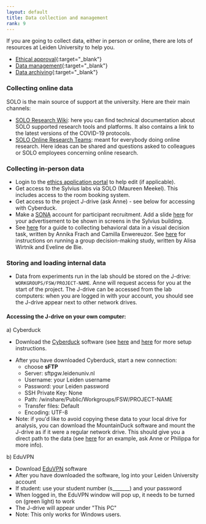 ```yaml
---
layout: default
title: Data collection and management
rank: 9
---
```


If you are going to collect data, either in person or online, there are lots of resources at Leiden University to help you.
- [Ethical approval](https://www.organisatiegids.universiteitleiden.nl/faculteiten-en-instituten/sociale-wetenschappen/instituten/psychologie/commissie-ethiek?_ga=2.35655075.2008115849.1611051865-572952841.1580558528){:target="_blank"}
- [Data management](https://www.organisatiegids.universiteitleiden.nl/faculteiten-en-instituten/sociale-wetenschappen/instituten/psychologie/wetenschapscommissie?_ga=2.39830048.2008115849.1611051865-572952841.1580558528){:target="_blank"}
- [Data archiving](https://www.organisatiegids.universiteitleiden.nl/binaries/content/assets/sociale-wetenschappen/psychologie/organisatiegids/guidelines-for-the-archiving-of-academic-research-for-faculties-of-bss-n.._.pdf){:target="_blank"}

### Collecting online data
SOLO is the main source of support at the university. Here are their main channels:
-   [SOLO Research Wiki](https://researchwiki.solo.universiteitleiden.nl/): here you can find technical documentation about SOLO supported research tools and platforms. It also contains a link to the latest versions of the COVID-19 protocols.
-   [SOLO Online Research Teams](https://teams.microsoft.com/dl/launcher/launcher.html?url=%2F_%23%2Fl%2Fteam%2F19%3Aa835506e63074e07b2d4a4d93f8a2064%40thread.tacv2%2Fconversations%3FgroupId%3Dd5721348-8915-4a3a-8d36-419035d72fbe%26tenantId%3Dca2a7f76-dbd7-4ec0-9108-6b3d524fb7c8&type=team&deeplinkId=85d76503-abff-4b64-8e89-d12da7a10658&directDl=true&msLaunch=true&enableMobilePage=true&suppressPrompt=true#): meant for everybody doing online research. Here ideas can be shared and questions asked to colleagues or SOLO employees concerning online research.

### Collecting in-person data
- Login to the [ethics application portal](https://researchsupport-fsw.universiteitleiden.nl/) to help edit (if applicable).
- Get access to the Sylvius labs via SOLO (Maureen Meekel). This includes access to the room booking system.
- Get access to the project J-drive (ask Anne) - see below for accessing with Cyberduck.
- Make a [SONA](https://ul.sona-systems.com/all_exp.aspx?personal=1) account for participant recruitment. Add a slide [here](https://leidenuniv1.sharepoint.com/:p:/r/sites/SSHLabresearch/_layouts/15/Doc.aspx?sourcedoc=%7BA885A6F7-2855-46F7-8335-ACCD3190636B%7D&file=Research_Advertisments.pptx&action=edit&mobileredirect=true) for your advertisement to be shown in screens in the Sylvius building.
- See [here](https://docs.google.com/document/d/1C6Kt_tYg0wLJQ1GE0N0mQVeitvk-i0vjs0vuYjYIJsQ/edit) for a guide to collecting behavioral data in a visual decision task, written by Annika Frach and Camilla Enwereuzor. See [here]([https://docs.google.com/document/d/1V](https://docs.google.com/document/d/1VZZZ1K3NHQlPGUveSB9ozum1Ab8ZEbqJ-56SzgmNSIE/edit?tab=t.0)) for instructions on running a group decision-making study, written by Alisa Wirtnik and Eveline de Bie.

### Storing and loading internal data
* Data from experiments run in the lab should be stored on the J-drive: `WORKGROUPS/FSW/PROJECT-NAME`. Anne will request access for you at the start of the project. The J-drive can be accessed from the lab computers: when you are logged in with your account, you should see the J-drive appear next to other network drives. 

#### Accessing the J-drive on your own computer:
a) Cyberduck
- Download the [Cyberduck](https://cyberduck.io/download/) software (see [here](https://researchwiki.solo.universiteitleiden.nl/xwiki/wiki/researchwiki.solo.universiteitleiden.nl/view/Clusters/ALICE%20Cluster/#HDataTransfer) and [here](https://researchwiki.solo.universiteitleiden.nl/xwiki/wiki/researchwiki.solo.universiteitleiden.nl/view/Facilities/LIBC%20MRI%20Scanner/#HExportPACStoJ-Drive) for more setup instructions.
* After you have downloaded Cyberduck, start a new connection:
  * choose **sFTP**
  * Server: sftpgw.leidenuniv.nl
  * Username: your Leiden username
  * Password: your Leiden password
  * SSH Private Key: None
  * Path: /winshare/Public/Workgroups/FSW/PROJECT-NAME
  * Transfer files: Default
  * Encoding: UTF-8
* Note: if you'd like to avoid copying these data to your local drive for analysis, you can download the MountainDuck software and mount the J-drive as if it were a regular network drive. This should give you a direct path to the data (see [here](https://github.com/anne-urai/human_ibl_snapshots/blob/main/snapshot_all.py#L33) for an example, ask Anne or Philippa for more info). 

 b) EduVPN
 * Download [EduVPN](https://www.eduvpn.org/client-apps/) software
 * After you have downloaded the software, log into your Leiden University account
 * If student: use your student number (s_______) and your password
 * When logged in, the EduVPN window will pop up, it needs to be turned on (green light) to work
 * The J-drive will appear under "This PC"
 * Note: This only works for Windows users.
 
